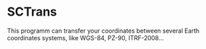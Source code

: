 # SCTrans
This programm can transfer your coordinates between several Earth coordinates systems, like WGS-84, PZ-90, ITRF-2008...
